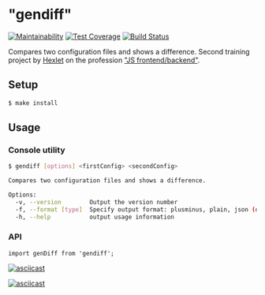 # "gendiff"

[![Maintainability](https://api.codeclimate.com/v1/badges/6881926f37feb7fe523a/maintainability)](https://codeclimate.com/github/sergpvv/backend-project-lvl2/maintainability)
[![Test Coverage](https://api.codeclimate.com/v1/badges/6881926f37feb7fe523a/test_coverage)](https://codeclimate.com/github/sergpvv/backend-project-lvl2/test_coverage)
[![Build Status](https://travis-ci.org/sergpvv/backend-project-lvl2.svg?branch=master)](https://travis-ci.org/sergpvv/backend-project-lvl2)

Compares two configuration files and shows a difference. 
Second training project by [Hexlet](https://hexlet.io/#features) on the profession ["JS frontend/backend"](https://hexlet.io/professions/frontend).

## Setup

```sh
$ make install
```

## Usage
### Console utility
```sh
$ gendiff [options] <firstConfig> <secondConfig>

Compares two configuration files and shows a difference.

Options:
  -v, --version        Output the version number
  -f, --format [type]  Specify output format: plusminus, plain, json (default: "json")
  -h, --help           output usage information

```
### API
```
import genDiff from 'gendiff';
```

[![asciicast](https://asciinema.org/a/amHVxKbyUwoAxRKVnn27whmH9.svg)](https://asciinema.org/a/amHVxKbyUwoAxRKVnn27whmH9)

[![asciicast](https://asciinema.org/a/SzgEOYjUAHqQVxVNiLgmb42EG.svg)](https://asciinema.org/a/SzgEOYjUAHqQVxVNiLgmb42EG)
